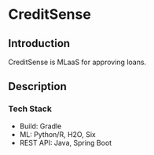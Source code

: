 # CreditSense

## Introduction

CreditSense is MLaaS for approving loans.

## Description

### Tech Stack

- Build: Gradle
- ML: Python/R, H2O, Six
- REST API: Java, Spring Boot
  ```
